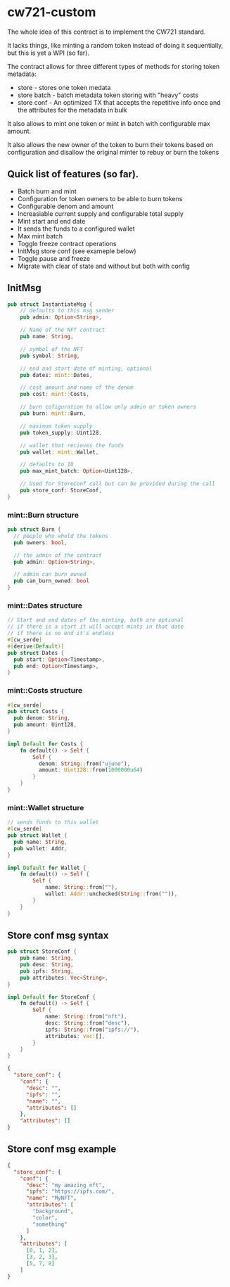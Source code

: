 # cw721-custom

The whole idea of this contract is to implement the CW721 standard.

It lacks things, like minting a random token instead of doing it sequentially, but this is yet a WPI (so far).

The contract allows for three different types of methods for storing token metadata:
* store - stores one token medata
* store batch - batch metadata token storing with "heavy" costs
* store conf - An optimized TX that accepts the repetitive info once and the attributes for the metadata in bulk

It also allows to mint one token or mint in batch with configurable max amount.

It also allows the new owner of the token to burn their tokens based on configuration
and disallow the original minter to rebuy or burn the tokens

## Quick list of features (so far).

* Batch burn and mint
* Configuration for token owners to be able to burn tokens
* Configurable denom and amount
* Increasiable current supply and configurable total supply
* Mint start and end date
* It sends the funds to a configured wallet
* Max mint batch
* Toggle freeze contract operations
* InitMsg store conf (see exameple below)
* Toggle pause and freeze
* Migrate with clear of state and without but both with config

## InitMsg

```Rust
pub struct InstantiateMsg {
    // defaults to this msg sender
    pub admin: Option<String>,

    // Name of the NFT contract
    pub name: String,

    // symbol of the NFT
    pub symbol: String,

    // end and start date of minting, optional
    pub dates: mint::Dates,

    // cost amount and name of the denom
    pub cost: mint::Costs,

    // burn cofiguration to allow only admin or token owners
    pub burn: mint::Burn,

    // maximum token supply
    pub token_supply: Uint128,

    // wallet that recieves the funds
    pub wallet: mint::Wallet,

    // defaults to 10
    pub max_mint_batch: Option<Uint128>,

    // Used for StoreConf call but can be provided during the call
    pub store_conf: StoreConf,
}
```

### mint::Burn structure

```Rust
pub struct Burn {
  // peoplo who whold the tokens
  pub owners: bool,

  // the admin of the contract
  pub admin: Option<String>,

  // admin can burn owned
  pub can_burn_owned: bool
}
```

### mint::Dates structure

```Rust
// Start and end dates of the minting, both are optional
// if there is a start it will accept mints in that date
// if there is no end it's endless
#[cw_serde]
#[derive(Default)]
pub struct Dates {
  pub start: Option<Timestamp>,
  pub end: Option<Timestamp>,
}
```

### mint::Costs structure

```Rust
#[cw_serde]
pub struct Costs {
  pub denom: String,
  pub amount: Uint128,
}

impl Default for Costs {
    fn default() -> Self {
        Self {
          denom: String::from("ujuno"),
          amount: Uint128::from(1000000u64)
        }
    }
}
```

### mint::Wallet structure

```Rust
// sends funds to this wallet
#[cw_serde]
pub struct Wallet {
  pub name: String,
  pub wallet: Addr,
}

impl Default for Wallet {
    fn default() -> Self {
        Self {
            name: String::from(""),
            wallet: Addr::unchecked(String::from("")),
        }
    }
}
```

## Store conf msg syntax

```Rust
pub struct StoreConf {
    pub name: String,
    pub desc: String,
    pub ipfs: String,
    pub attributes: Vec<String>,
}

impl Default for StoreConf {
    fn default() -> Self {
        Self {
            name: String::from("nft"),
            desc: String::from("desc"),
            ipfs: String::from("ipfs://"),
            attributes: vec![],
        }
    }
}
```

```JSON
{
  "store_conf": {
    "conf": {
      "desc": "",
      "ipfs": "",
      "name": "",
      "attributes": []
    },
    "attributes": []
}
```

## Store conf msg example

```JSON
{
  "store_conf": {
    "conf": {
      "desc": "my amazing nft",
      "ipfs": "https://ipfs.com/",
      "name": "MyNFT",
      "attributes": [
        "background",
        "color",
        "something"
      ]
    },
    "attributes": [
      [0, 1, 2],
      [3, 2, 3],
      [5, 7, 8]
    ]
}
```